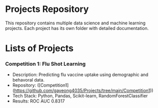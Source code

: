 # Projects Repository
This repository contains multiple data science and machine learning projects. Each project has its own folder with detailed documentation.

# Lists of Projects
### Competition 1: Flu Shot Learning
- Description: Predicting flu vaccine uptake using demographic and behavoral data.
- Repository: ([Competition1] (https://github.com/gayeong4035/Projects/tree/main/Competition1))
- Tech Stack: Python, Pandas, Scikit-learn, RandomForestClassifier
- Results: ROC AUC 0.8317

